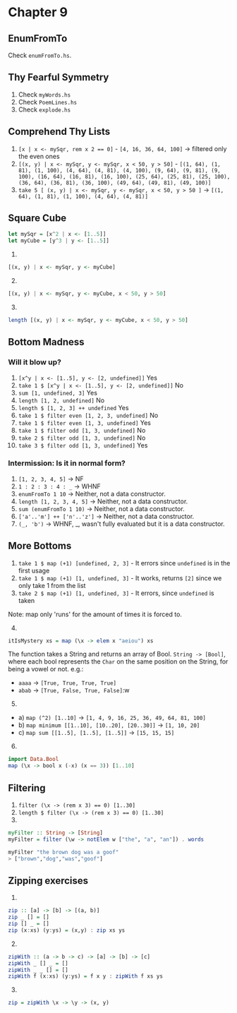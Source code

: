 # Chapter 9

## EnumFromTo

Check `enumFromTo.hs`.

## Thy Fearful Symmetry

1. Check `myWords.hs`
2. Check `PoemLines.hs`
3. Check `explode.hs`

## Comprehend Thy Lists

1. `[x | x <- mySqr, rem x 2 == 0]` - `[4, 16, 36, 64, 100]` -> filtered only the even ones
2. `[(x, y) | x <- mySqr, y <- mySqr, x < 50, y > 50]` - `[(1, 64), (1, 81), (1, 100), (4, 64), (4, 81), (4, 100), (9, 64), (9, 81), (9, 100), (16, 64), (16, 81), (16, 100), (25, 64), (25, 81), (25, 100), (36, 64), (36, 81), (36, 100), (49, 64), (49, 81), (49, 100)]`
3. `take 5 [ (x, y) | x <- mySqr, y <- mySqr, x < 50, y > 50 ]` -> `[(1, 64), (1, 81), (1, 100), (4, 64), (4, 81)]`

## Square Cube

```haskell
let mySqr = [x^2 | x <- [1..5]]
let myCube = [y^3 | y <- [1..5]]
```

1.
```haskell
[(x, y) | x <- mySqr, y <- myCube]
```

2.
```haskell
[(x, y) | x <- mySqr, y <- myCube, x < 50, y > 50]
```

3.
```haskell
length [(x, y) | x <- mySqr, y <- myCube, x < 50, y > 50]
```

## Bottom Madness

### Will it blow up?

1. `[x^y | x <- [1..5], y <- [2, undefined]]` Yes
2. `take 1 $ [x^y | x <- [1..5], y <- [2, undefined]]` No
3. `sum [1, undefined, 3]` Yes
4. `length [1, 2, undefined]` No
5. `length $ [1, 2, 3] ++ undefined` Yes
6. `take 1 $ filter even [1, 2, 3, undefined]` No
7. `take 1 $ filter even [1, 3, undefined]` Yes
8. `take 1 $ filter odd [1, 3, undefined]` No
9. `take 2 $ filter odd [1, 3, undefined]` No
10. `take 3 $ filter odd [1, 3, undefined]` Yes

### Intermission: Is it in normal form?

1. `[1, 2, 3, 4, 5]` -> NF
2. `1 : 2 : 3 : 4 : _` -> WHNF
3. `enumFromTo 1 10` -> Neither, not a data constructor.
4. `length [1, 2, 3, 4, 5]` -> Neither, not a data constructor.
5. `sum (enumFromTo 1 10)` -> Neither, not a data constructor.
6. `['a'..'m'] ++ ['n'..'z']`  -> Neither, not a data constructor.
7. `(_, 'b')` -> WHNF, _, wasn't fully evaluated but it is a data constructor.

## More Bottoms

1. `take 1 $ map (+1) [undefined, 2, 3]` - It errors since `undefined` is in the first usage
2. `take 1 $ map (+1) [1, undefined, 3]` - It works, returns `[2]` since we only take 1 from the list
3. `take 2 $ map (+1) [1, undefined, 3]` - It errors, since `undefined` is taken

Note: map only 'runs' for the amount of times it is forced to.

4.
```haskell
itIsMystery xs = map (\x -> elem x "aeiou") xs
```
The function takes a String and returns an array of Bool. `String -> [Bool]`, where each bool represents the `Char` on the same position on the String, for being a vowel or not. e.g.:

* `aaaa` -> `[True, True, True, True]`
* `abab` -> `[True, False, True, False]`:w

5.
* a) `map (^2) [1..10]` -> `[1, 4, 9, 16, 25, 36, 49, 64, 81, 100]`
* b) `map minimum [[1..10], [10..20], [20..30]]` -> `[1, 10, 20]`
* c) `map sum [[1..5], [1..5], [1..5]]` -> `[15, 15, 15]`

6.
```haskell
import Data.Bool
map (\x -> bool x (-x) (x == 3)) [1..10]
```

## Filtering

1. `filter (\x -> (rem x 3) == 0) [1..30]`
2. `length $ filter (\x -> (rem x 3) == 0) [1..30]`
3.
```haskell
myFilter :: String -> [String]
myFilter = filter (\w -> notElem w ["the", "a", "an"]) . words
```

```haskell
myFilter "the brown dog was a goof"
> ["brown","dog","was","goof"]
```


## Zipping exercises

1.
```haskell
zip :: [a] -> [b] -> [(a, b)]
zip _ [] = []
zip [] _ = []
zip (x:xs) (y:ys) = (x,y) : zip xs ys
```

2.
```haskell
zipWith :: (a -> b -> c) -> [a] -> [b] -> [c]
zipWith _ [] _ = []
zipWith _ _ [] = []
zipWith f (x:xs) (y:ys) = f x y : zipWith f xs ys
```

3.
```haskell
zip = zipWith \x -> \y -> (x, y)
```
